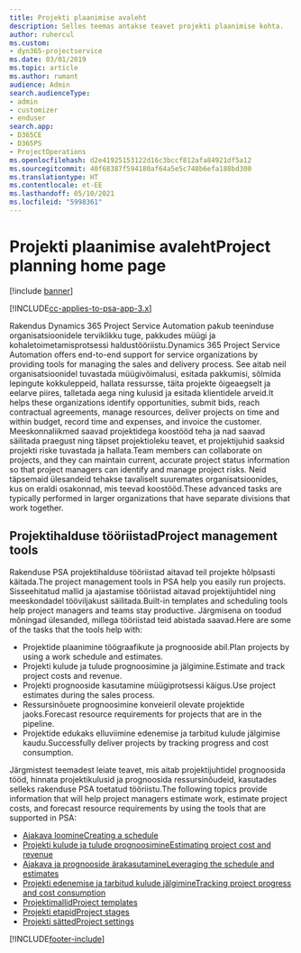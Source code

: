 ```yaml
---
title: Projekti plaanimise avaleht
description: Selles teemas antakse teavet projekti plaanimise kohta.
author: ruhercul
ms.custom:
- dyn365-projectservice
ms.date: 03/01/2019
ms.topic: article
ms.author: rumant
audience: Admin
search.audienceType:
- admin
- customizer
- enduser
search.app:
- D365CE
- D365PS
- ProjectOperations
ms.openlocfilehash: d2e41925153122d16c3bccf812afa84921df5a12
ms.sourcegitcommit: 40f68387f594180af64a5e5c748b6efa188bd300
ms.translationtype: HT
ms.contentlocale: et-EE
ms.lasthandoff: 05/10/2021
ms.locfileid: "5998361"
---
```

# <a name="project-planning-home-page"></a><span data-ttu-id="c7da0-103">Projekti plaanimise avaleht</span><span class="sxs-lookup"><span data-stu-id="c7da0-103">Project planning home page</span></span>

[!include [banner](../includes/psa-now-project-operations.md)]

[!INCLUDE[cc-applies-to-psa-app-3.x](../includes/cc-applies-to-psa-app-3x.md)]

<span data-ttu-id="c7da0-104">Rakendus Dynamics 365 Project Service Automation pakub teeninduse organisatsioonidele terviklikku tuge, pakkudes müügi ja kohaletoimetamisprotsessi haldustööriistu.</span><span class="sxs-lookup"><span data-stu-id="c7da0-104">Dynamics 365 Project Service Automation offers end-to-end support for service organizations by providing tools for managing the sales and delivery process.</span></span> <span data-ttu-id="c7da0-105">See aitab neil organisatsioonidel tuvastada müügivõimalusi, esitada pakkumisi, sõlmida lepingute kokkuleppeid, hallata ressursse, täita projekte õigeaegselt ja eelarve piires, talletada aega ning kulusid ja esitada klientidele arveid.</span><span class="sxs-lookup"><span data-stu-id="c7da0-105">It helps these organizations identify opportunities, submit bids, reach contractual agreements, manage resources, deliver projects on time and within budget, record time and expenses, and invoice the customer.</span></span> <span data-ttu-id="c7da0-106">Meeskonnaliikmed saavad projektidega koostööd teha ja nad saavad säilitada praegust ning täpset projektioleku teavet, et projektijuhid saaksid projekti riske tuvastada ja hallata.</span><span class="sxs-lookup"><span data-stu-id="c7da0-106">Team members can collaborate on projects, and they can maintain current, accurate project status information so that project managers can identify and manage project risks.</span></span> <span data-ttu-id="c7da0-107">Neid täpsemaid ülesandeid tehakse tavaliselt suuremates organisatsioonides, kus on eraldi osakonnad, mis teevad koostööd.</span><span class="sxs-lookup"><span data-stu-id="c7da0-107">These advanced tasks are typically performed in larger organizations that have separate divisions that work together.</span></span>

## <a name="project-management-tools"></a><span data-ttu-id="c7da0-108">Projektihalduse tööriistad</span><span class="sxs-lookup"><span data-stu-id="c7da0-108">Project management tools</span></span>

<span data-ttu-id="c7da0-109">Rakenduse PSA projektihalduse tööriistad aitavad teil projekte hõlpsasti käitada.</span><span class="sxs-lookup"><span data-stu-id="c7da0-109">The project management tools in PSA help you easily run projects.</span></span> <span data-ttu-id="c7da0-110">Sisseehitatud mallid ja ajastamise tööriistad aitavad projektijuhtidel ning meeskondadel tööviljakust säilitada.</span><span class="sxs-lookup"><span data-stu-id="c7da0-110">Built-in templates and scheduling tools help project managers and teams stay productive.</span></span> <span data-ttu-id="c7da0-111">Järgmisena on toodud mõningad ülesanded, millega tööriistad teid abistada saavad.</span><span class="sxs-lookup"><span data-stu-id="c7da0-111">Here are some of the tasks that the tools help with:</span></span>

- <span data-ttu-id="c7da0-112">Projektide plaanimine töögraafikute ja prognooside abil.</span><span class="sxs-lookup"><span data-stu-id="c7da0-112">Plan projects by using a work schedule and estimates.</span></span>
- <span data-ttu-id="c7da0-113">Projekti kulude ja tulude prognoosimine ja jälgimine.</span><span class="sxs-lookup"><span data-stu-id="c7da0-113">Estimate and track project costs and revenue.</span></span>
- <span data-ttu-id="c7da0-114">Projekti prognooside kasutamine müügiprotsessi käigus.</span><span class="sxs-lookup"><span data-stu-id="c7da0-114">Use project estimates during the sales process.</span></span>
- <span data-ttu-id="c7da0-115">Ressursinõuete prognoosimine konveieril olevate projektide jaoks.</span><span class="sxs-lookup"><span data-stu-id="c7da0-115">Forecast resource requirements for projects that are in the pipeline.</span></span>
- <span data-ttu-id="c7da0-116">Projektide edukaks elluviimine edenemise ja tarbitud kulude jälgimise kaudu.</span><span class="sxs-lookup"><span data-stu-id="c7da0-116">Successfully deliver projects by tracking progress and cost consumption.</span></span>

<span data-ttu-id="c7da0-117">Järgmistest teemadest leiate teavet, mis aitab projektijuhtidel prognoosida tööd, hinnata projektikulusid ja prognoosida ressursinõudeid, kasutades selleks rakenduse PSA toetatud tööriistu.</span><span class="sxs-lookup"><span data-stu-id="c7da0-117">The following topics provide information that will help project managers estimate work, estimate project costs, and forecast resource requirements by using the tools that are supported in PSA:</span></span>

- [<span data-ttu-id="c7da0-118">Ajakava loomine</span><span class="sxs-lookup"><span data-stu-id="c7da0-118">Creating a schedule</span></span>](project-creating.md)
- [<span data-ttu-id="c7da0-119">Projekti kulude ja tulude prognoosimine</span><span class="sxs-lookup"><span data-stu-id="c7da0-119">Estimating project cost and revenue</span></span>](project-estimating.md)
- [<span data-ttu-id="c7da0-120">Ajakava ja prognooside ärakasutamine</span><span class="sxs-lookup"><span data-stu-id="c7da0-120">Leveraging the schedule and estimates</span></span>](project-leveraging.md)
- [<span data-ttu-id="c7da0-121">Projekti edenemise ja tarbitud kulude jälgimine</span><span class="sxs-lookup"><span data-stu-id="c7da0-121">Tracking project progress and cost consumption</span></span>](project-tracking.md)
- [<span data-ttu-id="c7da0-122">Projektimallid</span><span class="sxs-lookup"><span data-stu-id="c7da0-122">Project templates</span></span>](project-templates.md)
- [<span data-ttu-id="c7da0-123">Projekti etapid</span><span class="sxs-lookup"><span data-stu-id="c7da0-123">Project stages</span></span>](project-stages.md)
- [<span data-ttu-id="c7da0-124">Projekti sätted</span><span class="sxs-lookup"><span data-stu-id="c7da0-124">Project settings</span></span>](project-settings.md)


[!INCLUDE[footer-include](../includes/footer-banner.md)]